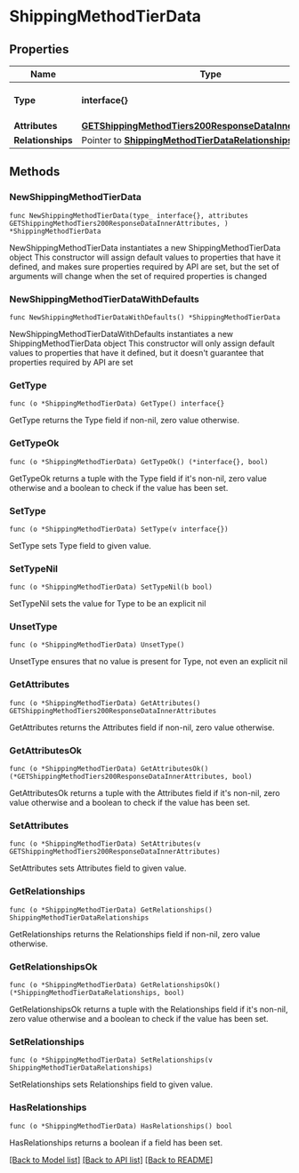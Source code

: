 # ShippingMethodTierData

## Properties

Name | Type | Description | Notes
------------ | ------------- | ------------- | -------------
**Type** | **interface{}** | The resource&#39;s type | 
**Attributes** | [**GETShippingMethodTiers200ResponseDataInnerAttributes**](GETShippingMethodTiers200ResponseDataInnerAttributes.md) |  | 
**Relationships** | Pointer to [**ShippingMethodTierDataRelationships**](ShippingMethodTierDataRelationships.md) |  | [optional] 

## Methods

### NewShippingMethodTierData

`func NewShippingMethodTierData(type_ interface{}, attributes GETShippingMethodTiers200ResponseDataInnerAttributes, ) *ShippingMethodTierData`

NewShippingMethodTierData instantiates a new ShippingMethodTierData object
This constructor will assign default values to properties that have it defined,
and makes sure properties required by API are set, but the set of arguments
will change when the set of required properties is changed

### NewShippingMethodTierDataWithDefaults

`func NewShippingMethodTierDataWithDefaults() *ShippingMethodTierData`

NewShippingMethodTierDataWithDefaults instantiates a new ShippingMethodTierData object
This constructor will only assign default values to properties that have it defined,
but it doesn't guarantee that properties required by API are set

### GetType

`func (o *ShippingMethodTierData) GetType() interface{}`

GetType returns the Type field if non-nil, zero value otherwise.

### GetTypeOk

`func (o *ShippingMethodTierData) GetTypeOk() (*interface{}, bool)`

GetTypeOk returns a tuple with the Type field if it's non-nil, zero value otherwise
and a boolean to check if the value has been set.

### SetType

`func (o *ShippingMethodTierData) SetType(v interface{})`

SetType sets Type field to given value.


### SetTypeNil

`func (o *ShippingMethodTierData) SetTypeNil(b bool)`

 SetTypeNil sets the value for Type to be an explicit nil

### UnsetType
`func (o *ShippingMethodTierData) UnsetType()`

UnsetType ensures that no value is present for Type, not even an explicit nil
### GetAttributes

`func (o *ShippingMethodTierData) GetAttributes() GETShippingMethodTiers200ResponseDataInnerAttributes`

GetAttributes returns the Attributes field if non-nil, zero value otherwise.

### GetAttributesOk

`func (o *ShippingMethodTierData) GetAttributesOk() (*GETShippingMethodTiers200ResponseDataInnerAttributes, bool)`

GetAttributesOk returns a tuple with the Attributes field if it's non-nil, zero value otherwise
and a boolean to check if the value has been set.

### SetAttributes

`func (o *ShippingMethodTierData) SetAttributes(v GETShippingMethodTiers200ResponseDataInnerAttributes)`

SetAttributes sets Attributes field to given value.


### GetRelationships

`func (o *ShippingMethodTierData) GetRelationships() ShippingMethodTierDataRelationships`

GetRelationships returns the Relationships field if non-nil, zero value otherwise.

### GetRelationshipsOk

`func (o *ShippingMethodTierData) GetRelationshipsOk() (*ShippingMethodTierDataRelationships, bool)`

GetRelationshipsOk returns a tuple with the Relationships field if it's non-nil, zero value otherwise
and a boolean to check if the value has been set.

### SetRelationships

`func (o *ShippingMethodTierData) SetRelationships(v ShippingMethodTierDataRelationships)`

SetRelationships sets Relationships field to given value.

### HasRelationships

`func (o *ShippingMethodTierData) HasRelationships() bool`

HasRelationships returns a boolean if a field has been set.


[[Back to Model list]](../README.md#documentation-for-models) [[Back to API list]](../README.md#documentation-for-api-endpoints) [[Back to README]](../README.md)


